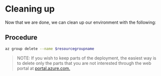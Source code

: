 # Cleaning up

Now that we are done, we can clean up our environment with the following:

## Procedure

```bash
az group delete --name $resourcegroupname
```

> NOTE: If you wish to keep parts of the deployment, the easiest way is to delete only the parts that you are not interested through the web portal at [portal.azure.com.](portal.azure.com)